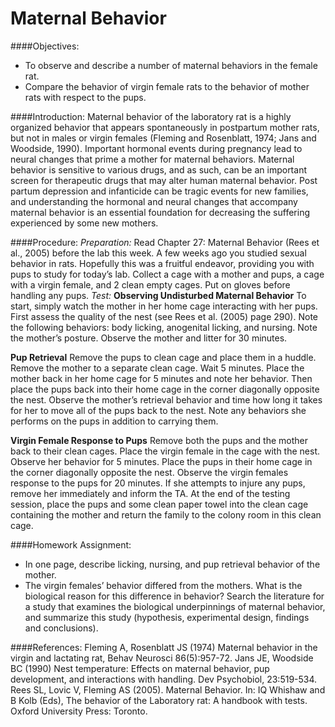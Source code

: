 # Maternal Behavior

####Objectives:
*	To observe and describe a number of maternal behaviors in the female rat.
*	Compare the behavior of virgin female rats to the behavior of mother rats with respect to the pups.  

####Introduction:
Maternal behavior of the laboratory rat is a highly organized behavior that appears spontaneously in postpartum mother rats, but not in males or virgin females (Fleming and Rosenblatt, 1974; Jans and Woodside, 1990).  Important hormonal events during pregnancy lead to neural changes that prime a mother for maternal behaviors.  Maternal behavior is sensitive to various drugs, and as such, can be an important screen for therapeutic drugs that may alter human maternal behavior.  Post partum depression and infanticide can be tragic events for new families, and understanding the hormonal and neural changes that accompany maternal behavior is an essential foundation for decreasing the suffering experienced by some new mothers.

####Procedure:
*Preparation:*
Read Chapter 27: Maternal Behavior (Rees et al., 2005) before the lab this week.
A few weeks ago you studied sexual behavior in rats.  Hopefully this was a fruitful endeavor, providing you with pups to study for today’s lab.   Collect a cage with a mother and pups, a cage with a virgin female, and 2 clean empty cages.  Put on gloves before handling any pups.
*Test:*
**Observing Undisturbed Maternal Behavior**
To start, simply watch the mother in her home cage interacting with her pups.  First assess the quality of the nest (see Rees et al. (2005) page 290). Note the following behaviors: body licking, anogenital licking, and nursing.  Note the mother’s posture.  Observe the mother and litter for 30 minutes.

**Pup Retrieval**
Remove the pups to clean cage and place them in a huddle.  Remove the mother to a separate clean cage.  Wait 5 minutes.  Place the mother back in her home cage for 5 minutes and note her behavior.  Then place the pups back into their home cage in the corner diagonally opposite the nest.  Observe the mother’s retrieval behavior and time how long it takes for her to move all of the pups back to the nest.  Note any behaviors she performs on the pups in addition to carrying them.

**Virgin Female Response to Pups**
Remove both the pups and the mother back to their clean cages.  Place the virgin female in the cage with the nest.  Observe her behavior for 5 minutes.  Place the pups in their home cage in the corner diagonally opposite the nest.  Observe the virgin females response to the pups for 20 minutes.  If she attempts to injure any pups, remove her immediately and inform the TA.  At the end of the testing session, place the pups and some clean paper towel into the clean cage containing the mother and return the family to the colony room in this clean cage.  

####Homework Assignment:
*	In one page, describe licking, nursing, and pup retrieval behavior of the mother.
*	The virgin females’ behavior differed from the mothers.  What is the biological reason for this difference in behavior?  Search the literature for a study that examines the biological underpinnings of maternal behavior, and summarize this study (hypothesis, experimental design, findings and conclusions).

####References:
Fleming A, Rosenblatt JS (1974) Maternal behavior in the virgin and lactating rat, Behav Neurosci 86(5):957-72.
Jans JE, Woodside BC (1990) Nest temperature: Effects on maternal behavior, pup development, and interactions with handling. Dev Psychobiol, 23:519-534.
Rees SL, Lovic V, Fleming AS (2005). Maternal Behavior. In: IQ Whishaw and B Kolb (Eds), The behavior of the Laboratory rat: A handbook with tests. Oxford University Press: Toronto.
